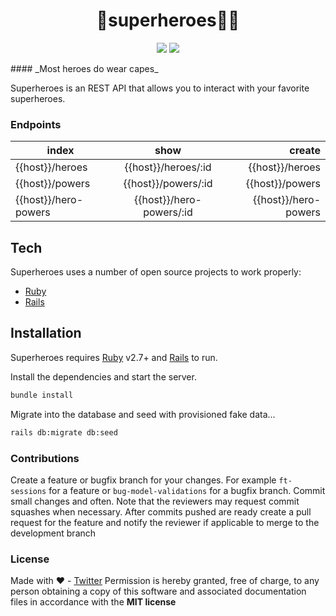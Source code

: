 <h1 align="center">🦸superheroes🦸‍♀️
</h1>

<p align="center"> 
<img src="https://img.shields.io/badge/React-20232A?style=for-the-badge&logo=react&logoColor=61DAFB">

<img src="https://img.shields.io/badge/Ruby_on_Rails-CC0000?style=for-the-badge&logo=ruby-on-rails&logoColor=white">

 </p>
#### _Most heroes do wear capes_

Superheroes is an REST API that allows you to interact with your favorite superheroes.


### Endpoints

| index           |      show            |      create     |
|-----------------|:--------------------:|----------------:|
| {{host}}/heroes |  {{host}}/heroes/:id | {{host}}/heroes |
| {{host}}/powers |  {{host}}/powers/:id | {{host}}/powers |
| {{host}}/hero-powers |  {{host}}/hero-powers/:id | {{host}}/hero-powers |


## Tech

Superheroes uses a number of open source projects to work properly:

- [Ruby]("https://ruby-lang.org")
- [Rails]("https://rubyonrails.org)


## Installation

Superheroes requires [Ruby]("https://ruby-lang.org") v2.7+ and [Rails]("https://rubyonrails.org)  to run.

Install the dependencies and start the server.

```sh
bundle install
```

Migrate into the database and seed with provisioned fake data...

```sh
rails db:migrate db:seed
```


### Contributions
Create a feature or bugfix branch for your changes. For example ```ft-sessions``` for a feature or ```bug-model-validations``` for a bugfix branch. Commit small changes and often. Note that the reviewers may request commit squashes when necessary.
After commits pushed are ready create a pull request for the feature and notify the reviewer if applicable to merge to the development branch

### License

Made with ❤️ - [Twitter](https://twitter.com/muriithi_gakuru)
Permission is hereby granted, free of charge, to any person obtaining a copy of this software and associated documentation files in accordance with the **MIT license**